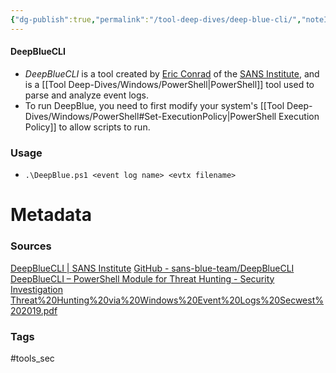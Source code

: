 ```yaml
---
{"dg-publish":true,"permalink":"/tool-deep-dives/deep-blue-cli/","noteIcon":""}
---
```


#### DeepBlueCLI
- *DeepBlueCLI* is a tool created by [Eric Conrad](https://www.ericconrad.com/) of the [SANS Institute](https://www.sans.org/), and is a [[Tool Deep-Dives/Windows/PowerShell\|PowerShell]] tool used to parse and analyze event logs.
- To run DeepBlue, you need to first modify your system's [[Tool Deep-Dives/Windows/PowerShell#Set-ExecutionPolicy\|PowerShell Execution Policy]] to allow scripts to run.

### Usage
- `.\DeepBlue.ps1 <event log name> <evtx filename>`





# Metadata

### Sources
[DeepBlueCLI | SANS Institute](https://www.sans.org/tools/deepbluecli/)
[GitHub - sans-blue-team/DeepBlueCLI](https://github.com/sans-blue-team/DeepBlueCLI)
[DeepBlueCLI – PowerShell Module for Threat Hunting - Security Investigation](https://www.socinvestigation.com/deepbluecli-powershell-module-for-threat-hunting/)
[Threat%20Hunting%20via%20Windows%20Event%20Logs%20Secwest%202019.pdf](https://0x4d31.github.io/awesome-threat-detection/docs/Threat%20Hunting%20via%20Windows%20Event%20Logs%20Secwest%202019.pdf)
### Tags
#tools_sec 